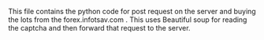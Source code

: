 This file contains the python code for post request on the server and buying the lots from the forex.infotsav.com .
This uses Beautiful soup for reading the captcha and then forward that request to the server.
